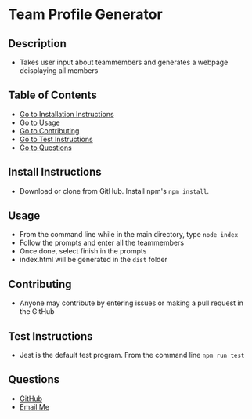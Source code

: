 # Team Profile Generator
## Description
- Takes user input about teammembers and generates a webpage deisplaying all members
## Table of Contents
- [Go to Installation Instructions](#install-instructions)
- [Go to Usage](#usage)
- [Go to Contributing](#contributing)
- [Go to Test Instructions](#test-instructions)
- [Go to Questions](#questions)
## Install Instructions
- Download or clone from GitHub. Install npm's `npm install`.
## Usage
- From the command line while in the main directory, type `node index`
- Follow the prompts and enter all the teammembers
- Once done, select finish in the prompts
- index.html will be generated in the `dist` folder
## Contributing
- Anyone may contribute by entering issues or making a pull request in the GitHub
## Test Instructions
- Jest is the default test program. From the command line `npm run test`
## Questions
- [GitHub](https://github.com/SteveB29)
- [Email Me](mailto:steven.bendrick@gmail.com)